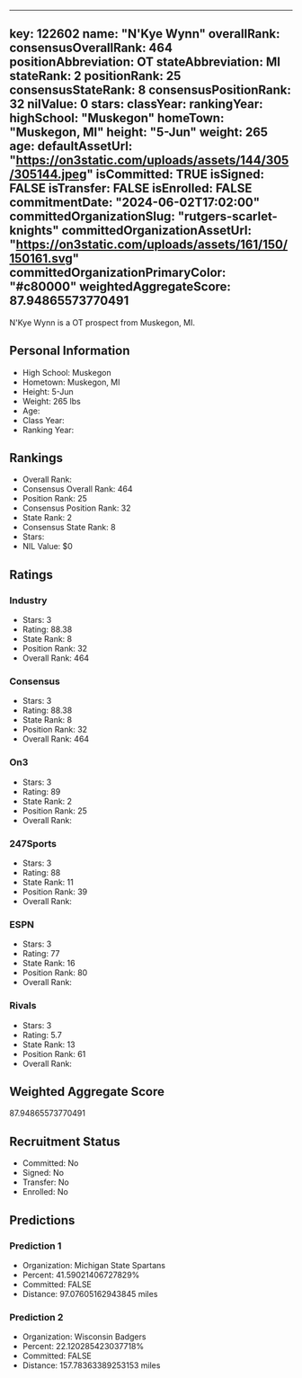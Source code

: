 ---
  key: 122602
  name: "N'Kye Wynn"
  overallRank: 
  consensusOverallRank: 464
  positionAbbreviation: OT
  stateAbbreviation: MI
  stateRank: 2
  positionRank: 25
  consensusStateRank: 8
  consensusPositionRank: 32
  nilValue: 0
  stars: 
  classYear: 
  rankingYear: 
  highSchool: "Muskegon"
  homeTown: "Muskegon, MI"
  height: "5-Jun"
  weight: 265
  age: 
  defaultAssetUrl: "https://on3static.com/uploads/assets/144/305/305144.jpeg"
  isCommitted: TRUE
  isSigned: FALSE
  isTransfer: FALSE
  isEnrolled: FALSE
  commitmentDate: "2024-06-02T17:02:00"
  committedOrganizationSlug: "rutgers-scarlet-knights"
  committedOrganizationAssetUrl: "https://on3static.com/uploads/assets/161/150/150161.svg"
  committedOrganizationPrimaryColor: "#c80000"
  weightedAggregateScore: 87.94865573770491
  ---
  
  N'Kye Wynn is a OT prospect from Muskegon, MI.
  
  ## Personal Information
  - High School: Muskegon
  - Hometown: Muskegon, MI
  - Height: 5-Jun
  - Weight: 265 lbs
  - Age: 
  - Class Year: 
  - Ranking Year: 
  
  ## Rankings
  - Overall Rank: 
  - Consensus Overall Rank: 464
  - Position Rank: 25
  - Consensus Position Rank: 32
  - State Rank: 2
  - Consensus State Rank: 8
  - Stars: 
  - NIL Value: $0
  
  ## Ratings
  
  ### Industry
  - Stars: 3
  - Rating: 88.38
  - State Rank: 8
  - Position Rank: 32
  - Overall Rank: 464
  
  ### Consensus
  - Stars: 3
  - Rating: 88.38
  - State Rank: 8
  - Position Rank: 32
  - Overall Rank: 464
  
  ### On3
  - Stars: 3
  - Rating: 89
  - State Rank: 2
  - Position Rank: 25
  - Overall Rank: 
  
  ### 247Sports
  - Stars: 3
  - Rating: 88
  - State Rank: 11
  - Position Rank: 39
  - Overall Rank: 
  
  ### ESPN
  - Stars: 3
  - Rating: 77
  - State Rank: 16
  - Position Rank: 80
  - Overall Rank: 
  
  ### Rivals
  - Stars: 3
  - Rating: 5.7
  - State Rank: 13
  - Position Rank: 61
  - Overall Rank: 
  
  ## Weighted Aggregate Score
  87.94865573770491
  
  ## Recruitment Status
  - Committed: No
  - Signed: No
  - Transfer: No
  - Enrolled: No
  
  
  
  ## Predictions
  
  ### Prediction 1
  - Organization: Michigan State Spartans
  - Percent: 41.59021406727829%
  - Committed: FALSE
  - Distance: 97.07605162943845 miles
  
  ### Prediction 2
  - Organization: Wisconsin Badgers
  - Percent: 22.120285423037718%
  - Committed: FALSE
  - Distance: 157.78363389253153 miles
  